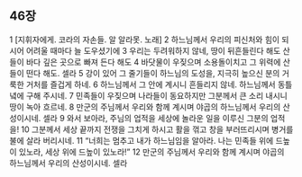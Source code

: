 ## 46장
1 [지휘자에게. 코라의 자손들. 알 알라못. 노래]
2 하느님께서 우리의 피신처와 힘이 되시어 어려울 때마다 늘 도우셨기에
3 우리는 두려워하지 않네, 땅이 뒤흔들린다 해도 산들이 바다 깊은 곳으로 빠져 든다 해도
4 바닷물이 우짖으며 소용돌이치고 그 위력에 산들이 떤다 해도. 셀라
5 강이 있어 그 줄기들이 하느님의 도성을, 지극히 높으신 분의 거룩한 거처를 즐겁게 하네.
6 하느님께서 그 안에 계시니 흔들리지 않네. 하느님께서 동틀 녘에 구해 주시네.
7 민족들이 우짖으며 나라들이 동요하지만 그분께서 큰 소리 내시니 땅이 녹아 흐르네.
8 만군의 주님께서 우리와 함께 계시며 야곱의 하느님께서 우리의 산성이시네. 셀라
9 와서 보아라, 주님의 업적을 세상에 놀라운 일을 이루신 그분의 업적을!
10 그분께서 세상 끝까지 전쟁을 그치게 하시고 활을 꺾고 창을 부러뜨리시며 병거를 불에 살라 버리시네.
11 “너희는 멈추고 내가 하느님임을 알아라. 나는 민족들 위에 드높이 있노라, 세상 위에 드높이 있노라!”
12 만군의 주님께서 우리와 함께 계시며 야곱의 하느님께서 우리의 산성이시네. 셀라
